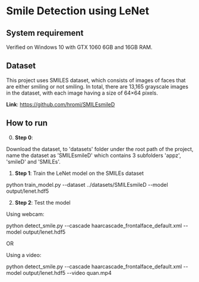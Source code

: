 # Smile Detection using LeNet

## System requirement 
Verified on Windows 10 with GTX 1060 6GB and 16GB RAM. 

## Dataset

This project uses SMILES dataset, which consists of images of faces that are either smiling or not smiling. In total,
there are 13,165 grayscale images in the dataset, with each image having a size of 64×64 pixels.

__Link__: https://github.com/hromi/SMILEsmileD

## How to run
0. __Step 0__: 

Download the dataset, to 'datasets' folder under the root path of the project, name the dataset as 'SMILEsmileD' which contains 3 subfolders 'appz', 'smileD' and 'SMILEs'.

1. __Step 1__: Train the LeNet model on the SMILEs dataset

python train_model.py --dataset ../datasets/SMILEsmileD --model output/lenet.hdf5

2. __Step 2__: Test the model

Using webcam:

python detect_smile.py --cascade haarcascade_frontalface_default.xml --model output/lenet.hdf5

OR 

Using a video:

python detect_smile.py --cascade haarcascade_frontalface_default.xml --model output/lenet.hdf5 --video quan.mp4

